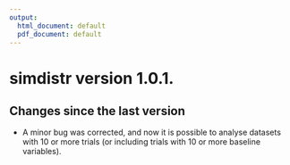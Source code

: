```yaml
---
output: 
  html_document: default
  pdf_document: default
---
```

# simdistr version 1.0.1.

## Changes since the last version

- A minor bug was corrected, and now it is possible to analyse datasets with 10 or more trials (or including trials with 10 or more baseline variables).
